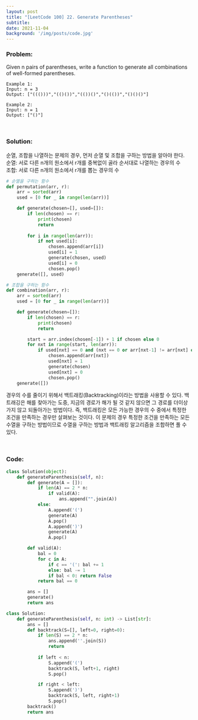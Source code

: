 ```yaml
---
layout: post
title: "[LeetCode 100] 22. Generate Parentheses"
subtitle: 
date: 2021-11-04
background: '/img/posts/code.jpg'
---
```


<h3>Problem:</h3>
<p>
Given n pairs of parentheses, write a function to generate all combinations of well-formed parentheses.
</p>

```
Example 1:
Input: n = 3
Output: ["((()))","(()())","(())()","()(())","()()()"]

Example 2:
Input: n = 1
Output: ["()"]
```

<br/>
<h3>Solution:</h3>

<p>
순열, 조합을 나열하는 문제의 경우, 먼저 순열 및 조합을 구하는 방법을 알아야 한다.
<br/>
순열: 서로 다른 n개의 원소에서 r개를 중복없이 골라 순서대로 나열하는 경우의 수
<br/>
조합: 서로 다른 n개의 원소에서 r개를 뽑는 경우의 수
</p>

```python
# 순열을 구하는 함수
def permutation(arr, r):
    arr = sorted(arr)
    used = [0 for _ in range(len(arr))]

    def generate(chosen=[], used=[]):
        if len(chosen) == r:
            print(chosen)
            return
	
        for i in range(len(arr)):
            if not used[i]:
                chosen.append(arr[i])
                used[i] = 1
                generate(chosen, used)
                used[i] = 0
                chosen.pop()
    generate([], used)
```

```python
# 조합을 구하는 함수
def combination(arr, r):
    arr = sorted(arr)
    used = [0 for _ in range(len(arr))]

    def generate(chosen=[]):
        if len(chosen) == r:
            print(chosen)
            return

        start = arr.index(chosen[-1]) + 1 if chosen else 0
        for nxt in range(start, len(arr)):
            if used[nxt] == 0 and (nxt == 0 or arr[nxt-1] != arr[nxt] or used[nxt-1]):
                chosen.append(arr[nxt])
                used[nxt] = 1
                generate(chosen)
                used[nxt] = 0
                chosen.pop()
    generate([])
```
<p>
경우의 수를 줄이기 위해서 백트래킹(Backtracking)이라는 방법을 사용할 수 있다. 백트래깅은 해를 찾아가는 도중, 지금의 경로가 해가 될 것 같지 않으면 그 경로를 더이상 가지 않고 되돌아가는 방법이다.
즉, 백트래킹은 모든 가능한 경우의 수 중에서 특정한 조건을 만족하는 경우만 살펴보는 것이다. 이 문제의 경우 특정한 조건을 만족하는 모든 수열을 구하는 방법이므로 수열을 구하는 방법과 백트래킹 알고리즘을 조합하면 풀 수 있다.
</p>

<br/>
<h3>Code:</h3>

```python
class Solution(object):
    def generateParenthesis(self, n):
        def generate(A = []):
            if len(A) == 2 * n:
                if valid(A):
                    ans.append("".join(A))
            else:
                A.append('(')
                generate(A)
                A.pop()
                A.append(')')
                generate(A)
                A.pop()

        def valid(A):
            bal = 0
            for c in A:
                if c == '(': bal += 1
                else: bal -= 1
                if bal < 0: return False
            return bal == 0

        ans = []
        generate()
        return ans
```

```python
class Solution:
    def generateParenthesis(self, n: int) -> List[str]:
        ans = []
        def backtrack(S=[], left=0, right=0):
            if len(S) == 2 * n:
                ans.append(''.join(S))
                return
            
            if left < n:
                S.append('(')
                backtrack(S, left+1, right)
                S.pop()

            if right < left:
                S.append(')')
                backtrack(S, left, right+1)
                S.pop()
        backtrack()
        return ans
```
